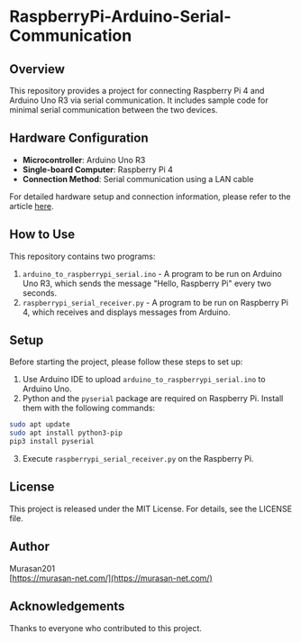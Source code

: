 
# RaspberryPi-Arduino-Serial-Communication

## Overview
This repository provides a project for connecting Raspberry Pi 4 and Arduino Uno R3 via serial communication. It includes sample code for minimal serial communication between the two devices.

## Hardware Configuration
- **Microcontroller**: Arduino Uno R3
- **Single-board Computer**: Raspberry Pi 4
- **Connection Method**: Serial communication using a LAN cable

For detailed hardware setup and connection information, please refer to the article [here](https://murasan-net.com/index.php/2024/01/22/raspberry-pi-arduino-uno-uart/).

## How to Use
This repository contains two programs:

1. `arduino_to_raspberrypi_serial.ino` - A program to be run on Arduino Uno R3, which sends the message "Hello, Raspberry Pi" every two seconds.
2. `raspberrypi_serial_receiver.py` - A program to be run on Raspberry Pi 4, which receives and displays messages from Arduino.

## Setup
Before starting the project, please follow these steps to set up:

1. Use Arduino IDE to upload `arduino_to_raspberrypi_serial.ino` to Arduino Uno.
2. Python and the `pyserial` package are required on Raspberry Pi. Install them with the following commands:

```bash
sudo apt update
sudo apt install python3-pip
pip3 install pyserial
```

3. Execute `raspberrypi_serial_receiver.py` on the Raspberry Pi.

## License
This project is released under the MIT License. For details, see the LICENSE file.

## Author
Murasan201  
[https://murasan-net.com/](https://murasan-net.com/)

## Acknowledgements
Thanks to everyone who contributed to this project.
